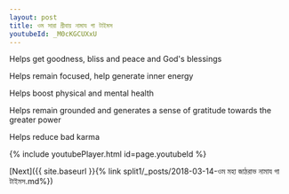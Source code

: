 ```yaml
---
layout: post
title: ওম সারা গ্রীবায় নামায গা টাইমস
youtubeId: _M0cKGCUXxU
---
```

 
 
Helps get goodness, bliss and peace and God's blessings
 
Helps remain focused, help generate inner energy 
 
Helps boost physical and mental health 
 
Helps remain grounded and generates a sense of gratitude towards the greater power 
 
Helps reduce bad karma
 
 
 
 


{% include youtubePlayer.html id=page.youtubeId %}
 
[Next]({{ site.baseurl }}{% link  split1/_posts/2018-03-14-ওম মহা জাঠরাভ নামায গা টাইমস.md%})
 
